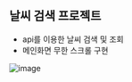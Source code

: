 ## 날씨 검색 프로젝트

- api를 이용한 날씨 검색 및 조회
- 메인화면 무한 스크롤 구현


![image](https://github.com/shinbi-park/WeatherApp/assets/74188167/142d4b92-c75a-44bf-9bb7-c75fec37a22f)
